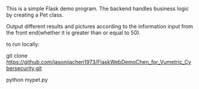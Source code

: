 This is a simple Flask demo program.
The backend handles business logic by creating a Pet class.

Output different results and pictures according to the information input from the front end(whether it is greater than or equal to 50).

to run locally:

git clone https://github.com/jasonjiachen1973/FlaskWebDemoChen_for_Vumetric_Cybersecurity.git

python mypet.py

